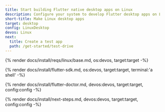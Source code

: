```yaml
---
title: Start building Flutter native desktop apps on Linux
description: Configure your system to develop Flutter desktop apps on Linux.
short-title: Make Linux desktop apps
target: desktop
config: LinuxDesktop
devos: Linux
next:
  title: Create a test app
  path: /get-started/test-drive
---
```


{% render docs/install/reqs/linux/base.md, os:devos, target:target -%}

{% render docs/install/flutter-sdk.md, os:devos, target:target, terminal:'a shell' -%}

{% render docs/install/flutter-doctor.md, devos:devos, target:target, config:config -%}

{% render docs/install/next-steps.md, devos:devos, target:target, config:config -%}
